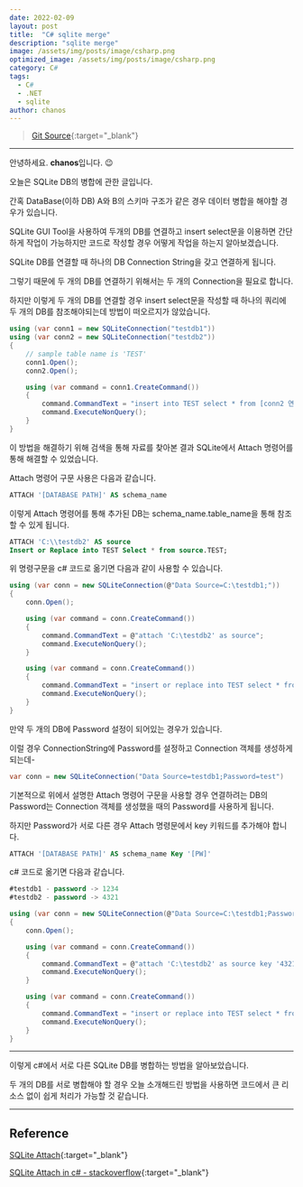 ```yaml
---
date: 2022-02-09
layout: post
title:  "C# sqlite merge"
description: "sqlite merge"
image: /assets/img/posts/image/csharp.png
optimized_image: /assets/img/posts/image/csharp.png
category: C#
tags:
  - C#
  - .NET
  - sqlite
author: chanos
---
```

>[Git Source](https://github.com/chanos-dev/blogcode/tree/master/22-0208){:target="_blank"}

---

안녕하세요. <b>chanos</b>입니다. 😉

오늘은 SQLite DB의 병합에 관한 글입니다.

간혹 DataBase(이하 DB) A와 B의 스키마 구조가 같은 경우 데이터 병합을 해야할 경우가 있습니다.

SQLite GUI Tool을 사용하여 두개의 DB를 연결하고 insert select문을 이용하면 간단하게 작업이 가능하지만 코드로 작성할 경우 어떻게 작업을 하는지 알아보겠습니다.

SQLite DB를 연결할 때 하나의 DB Connection String을 갖고 연결하게 됩니다.

그렇기 때문에 두 개의 DB를 연결하기 위해서는 두 개의 Connection을 필요로 합니다.

하지만 이렇게 두 개의 DB를 연결할 경우 insert select문을 작성할 때 하나의 쿼리에 두 개의 DB를 참조해야되는데 방법이 떠오르지가 않았습니다.

```c#
using (var conn1 = new SQLiteConnection("testdb1"))
using (var conn2 = new SQLiteConnection("testdb2"))
{
    // sample table name is 'TEST'
    conn1.Open();
    conn2.Open();

    using (var command = conn1.CreateCommand())
    {
        command.CommandText = "insert into TEST select * from [conn2 연결을 어떻게???]";
        command.ExecuteNonQuery();
    } 
} 
```

이 방법을 해결하기 위해 검색을 통해 자료를 찾아본 결과 SQLite에서 Attach 명령어를 통해 해결할 수 있었습니다.

Attach 명령어 구문 사용은 다음과 같습니다.

```sql
ATTACH '[DATABASE PATH]' AS schema_name
```

이렇게 Attach 명령어를 통해 추가된 DB는 schema_name.table_name을 통해 참조할 수 있게 됩니다.

```sql
ATTACH 'C:\\testdb2' AS source
Insert or Replace into TEST Select * from source.TEST;
```

위 명령구문을 c# 코드로 옮기면 다음과 같이 사용할 수 있습니다.

```c#
using (var conn = new SQLiteConnection(@"Data Source=C:\testdb1;"))
{
    conn.Open();

    using (var command = conn.CreateCommand())
    {
        command.CommandText = @"attach 'C:\testdb2' as source";
        command.ExecuteNonQuery();
    }

    using (var command = conn.CreateCommand())
    {
        command.CommandText = "insert or replace into TEST select * from source.TEST";
        command.ExecuteNonQuery();
    } 
}
```

만약 두 개의 DB에 Password 설정이 되어있는 경우가 있습니다.

이럴 경우 ConnectionString에 Password를 설정하고 Connection 객체를 생성하게 되는데-
```c#
var conn = new SQLiteConnection("Data Source=testdb1;Password=test")
```

기본적으로 위에서 설명한 Attach 명령어 구문을 사용할 경우 연결하려는 DB의 Password는 Connection 객체를 생성했을 때의 Password를 사용하게 됩니다.

하지만 Password가 서로 다른 경우 Attach 명령문에서 key 키워드를 추가해야 합니다.

```sql
ATTACH '[DATABASE PATH]' AS schema_name Key '[PW]'
```

c# 코드로 옮기면 다음과 같습니다.

```sql
#testdb1 - password -> 1234
#testdb2 - password -> 4321
```
```c#
using (var conn = new SQLiteConnection(@"Data Source=C:\testdb1;Password=1234")
{
    conn.Open();

    using (var command = conn.CreateCommand())
    {
        command.CommandText = @"attach 'C:\testdb2' as source key '4321'";
        command.ExecuteNonQuery();
    }

    using (var command = conn.CreateCommand())
    {
        command.CommandText = "insert or replace into TEST select * from source.TEST";
        command.ExecuteNonQuery();
    } 
}
```

---

이렇게 c#에서 서로 다른 SQLite DB를 병합하는 방법을 알아보았습니다.

두 개의 DB를 서로 병합해야 할 경우 오늘 소개해드린 방법을 사용하면 코드에서 큰 리소스 없이 쉽게 처리가 가능할 것 같습니다.

---

## Reference

[SQLite Attach](https://www.sqlite.org/lang_attach.html){:target="_blank"}

[SQLite Attach in c# - stackoverflow](https://stackoverflow.com/questions/4544083/merging-two-sqlite-database-files-c-net){:target="_blank"}